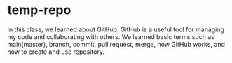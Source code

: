# temp-repo
In this class, we learned about GitHub. GitHub is a useful tool for managing my code and collaborating with others. We learned basic terms such as main(master), branch, commit, pull request, merge, how GitHub works, and how to create and use repository.
